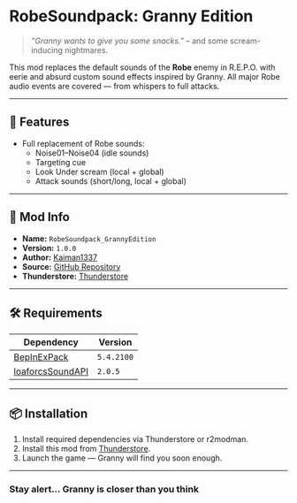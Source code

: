 # RobeSoundpack: Granny Edition

> *"Granny wants to give you some snacks."* – and some scream-inducing nightmares.

This mod replaces the default sounds of the **Robe** enemy in R.E.P.O. with eerie and absurd custom sound effects inspired by Granny. All major Robe audio events are covered — from whispers to full attacks.

---

## 🎵 Features

- Full replacement of Robe sounds:
  - Noise01–Noise04 (idle sounds)
  - Targeting cue
  - Look Under scream (local + global)
  - Attack sounds (short/long, local + global)

---

## 📁 Mod Info

- **Name:** `RobeSoundpack_GrannyEdition`
- **Version:** `1.0.0`
- **Author:** [Kaiman1337](https://github.com/Kaiman1337/)
- **Source:** [GitHub Repository](https://github.com/Kaiman1337/R.E.P.O/Mods/RobeSoundpack_GrannyEdition)
- **Thunderstore:** [Thunderstore](https://thunderstore.io/c/repo/p/Kaiman1337/RobeSoundpack_GrannyEdition/)

---

## 🛠 Requirements

| Dependency | Version |
|-----------|---------|
| [BepInExPack](https://thunderstore.io/package/BepInEx/BepInExPack_REPO/) | `5.4.2100` |
| [loaforcsSoundAPI](https://thunderstore.io/package/loaforc/loaforcsSoundAPI/) | `2.0.5` |

---

## 📦 Installation

1. Install required dependencies via Thunderstore or r2modman.
2. Install this mod from [Thunderstore](https://thunderstore.io/c/repo/p/Kaiman1337/RobeSoundpack_GrannyEdition/).
3. Launch the game — Granny will find you soon enough.

---


### Stay alert... Granny is closer than you think
